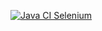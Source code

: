 [![Java CI Selenium](https://github.com/AntonZubkov/Selenium/actions/workflows/gradle.yml/badge.svg)](https://github.com/AntonZubkov/Selenium/actions/workflows/gradle.yml)